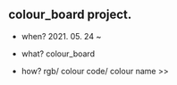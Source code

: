 ## colour_board project.

- when? 2021. 05. 24 ~

- what? colour_board 

- how? rgb/ colour code/ colour name >> 
